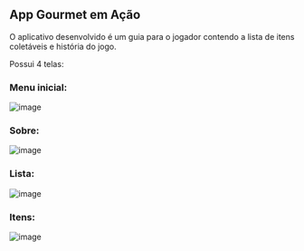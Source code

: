 ## App Gourmet em Ação
O aplicativo desenvolvido é um guia para o jogador contendo a lista de itens coletáveis e história do jogo.

Possui 4 telas:

### Menu inicial:

![image](https://github.com/mabrunhara/AppGourmetEmAcao/assets/101645595/87e6cd05-a391-4328-987f-f53317fe74c6)


### Sobre:

![image](https://github.com/mabrunhara/AppGourmetEmAcao/assets/101645595/7eb40277-c504-4e27-9c76-c1166b6f0484)




### Lista:

![image](https://github.com/mabrunhara/AppGourmetEmAcao/assets/101645595/c003aaa2-ec21-473f-8f2c-f8b4716b4689)


### Itens:

![image](https://github.com/mabrunhara/AppGourmetEmAcao/assets/101645595/c503c232-226c-4763-a670-f6887f67d0ad)


